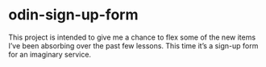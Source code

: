 # odin-sign-up-form

This project is intended to give me a chance to flex some of the new items I’ve been absorbing over the past few lessons. This time it’s a sign-up form for an imaginary service.
